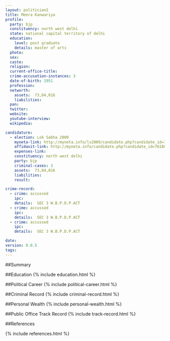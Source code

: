```yaml
---
layout: politician2
title: Meera Kanwariya
profile: 
  party: bjp
  constituency: north west delhi
  state: national capital territory of delhi
  education: 
    level: post graduate
    details: master of arts
  photo: 
  sex: 
  caste: 
  religion: 
  current-office-title: 
  crime-accusation-instances: 3
  date-of-birth: 1951
  profession: 
  networth: 
    assets:  73,04,016
    liabilities: 
  pan: 
  twitter: 
  website: 
  youtube-interview: 
  wikipedia: 

candidature: 
  - election: Lok Sabha 2009
    myneta-link: http://myneta.info/ls2009/candidate.php?candidate_id=7618
    affidavit-link: http://myneta.info/candidate.php?candidate_id=7618&scan=original
    expenses-link: 
    constituency: north west delhi 
    party: bjp
    criminal-cases: 3
    assets:  73,04,016
    liabilities: 
    result:  

crime-record: 
  - crime: accussed
    ipc: 
    details:  SEC 3 W.B.P.D.P.ACT  
  - crime: accussed
    ipc: 
    details:  SEC 3 W.B.P.D.P.ACT  
  - crime: accussed
    ipc: 
    details:  SEC 3 W.B.P.D.P.ACT  

date: 
version: 0.0.5
tags: 
---
```

##Summary


##Education
{% include education.html %}


##Political Career
{% include political-career.html %}


##Criminal Record
{% include criminal-record.html %}


##Personal Wealth
{% include personal-wealth.html %}


##Public Office Track Record
{% include track-record.html %}


##References


{% include references.html %}